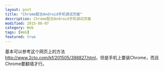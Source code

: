 ```yaml
---
layout: post
title: "Chrome配合Android手机调试页面"
description: Chrome配合Android手机调试页面
modified: 2015-08-07
category: Web
tags: [Web]
featured: true
---
```


基本可以参考这个网页上的方法<http://www.2cto.com/kf/201505/398827.html>，但是手机上要装Chrome，而且Chrome要翻墙才行。

	
